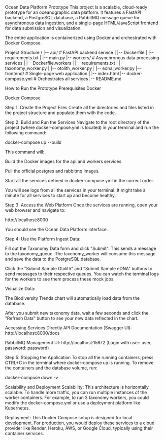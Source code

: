 Ocean Data Platform Prototype
This project is a scalable, cloud-ready prototype for an oceanographic data platform. It features a FastAPI backend, a PostgreSQL database, a RabbitMQ message queue for asynchronous data ingestion, and a single-page HTML/JavaScript frontend for data submission and visualization.

The entire application is containerized using Docker and orchestrated with Docker Compose.

Project Structure
/
|-- api/                  # FastAPI backend service
|   |-- Dockerfile
|   |-- requirements.txt
|   |-- main.py
|-- workers/              # Asynchronous data processing services
|   |-- Dockerfile.workers
|   |-- requirements.txt
|   |-- taxonomy_worker.py
|   |-- otolith_worker.py
|   |-- edna_worker.py
|-- frontend/             # Single-page web application
|   |-- index.html
|-- docker-compose.yml    # Orchestrates all services
|-- README.md             

How to Run the Prototype
Prerequisites
Docker

Docker Compose

Step 1: Create the Project Files
Create all the directories and files listed in the project structure and populate them with the code.

Step 2: Build and Run the Services
Navigate to the root directory of the project (where docker-compose.yml is located) in your terminal and run the following command:

docker-compose up --build

This command will:

Build the Docker images for the api and workers services.

Pull the official postgres and rabbitmq images.

Start all the services defined in docker-compose.yml in the correct order.

You will see logs from all the services in your terminal. It might take a minute for all services to start up and become healthy.

Step 3: Access the Web Platform
Once the services are running, open your web browser and navigate to:

http://localhost:8000

You should see the Ocean Data Platform interface.

Step 4: Use the Platform
Ingest Data:

Fill out the Taxonomy Data form and click "Submit". This sends a message to the taxonomy_queue. The taxonomy_worker will consume this message and save the data to the PostgreSQL database.

Click the "Submit Sample Otolith" and "Submit Sample eDNA" buttons to send messages to their respective queues. You can watch the terminal logs for the workers to see them process these mock jobs.

Visualize Data:

The Biodiversity Trends chart will automatically load data from the database.

After you submit new taxonomy data, wait a few seconds and click the "Refresh Data" button to see your new data reflected in the chart.

Accessing Services Directly
API Documentation (Swagger UI): http://localhost:8000/docs

RabbitMQ Management UI: http://localhost:15672 (Login with user: user, password: password)

Step 5: Stopping the Application
To stop all the running containers, press CTRL+C in the terminal where docker-compose up is running. To remove the containers and the database volume, run:

docker-compose down -v

Scalability and Deployment
Scalability: This architecture is horizontally scalable. To handle more traffic, you can run multiple instances of the worker containers. For example, to run 3 taxonomy workers, you could modify the docker-compose.yml or use a deployment platform like Kubernetes.

Deployment: This Docker Compose setup is designed for local development. For production, you would deploy these services to a cloud provider like Render, Heroku, AWS, or Google Cloud, typically using their container services.
